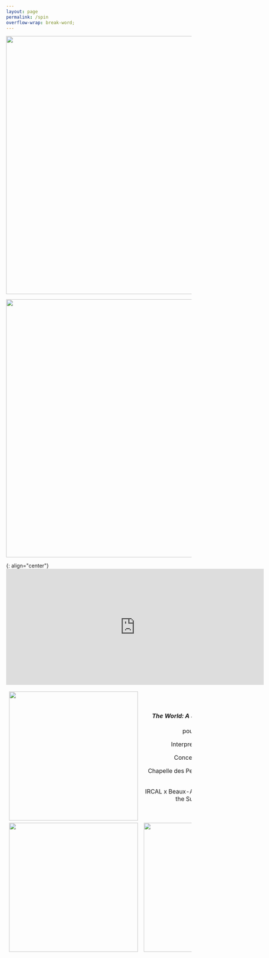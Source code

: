 ```yaml
---
layout: page
permalink: /spin
overflow-wrap: break-word;
---
```



<style>
  table {
    border: none;
    background-color: transparent;
  }

  td {
    border: none;
    background-color: transparent;
    text-align: center;
  }

  img {
    max-width: 100%; /* Ensure images don't exceed the container width */
    height: auto; /* Maintain aspect ratio */
  }

  /* Media query for smartphones */
  @media (max-width: 768px) {
    table {
      width: 100%; /* Make the table full-width on small screens */
    }

    td {
      display: block; /* Stack table cells vertically on small screens */
      margin-bottom: 20px; /* Add some space between cells */
    }

    img {
      width: 100%; /* Make images full-width within table cells */
    }
  }
</style>


<img src="https://github.com/kbys88/kbys88.github.io/assets/142012962/00c4df6b-da3a-49f3-8304-6f6dae2e6ef7" width="700">
<p> </p>
<img src="https://github.com/kbys88/kbys88.github.io/assets/142012962/894787d5-f66d-44b5-893b-810c8d569b68" width="700">
<p> </p>
{: align="center"}
<div class="video-container">
  <iframe width="700" height="315" src="https://www.youtube.com/embed/dEyQLsmWPXc?si=doEePH0YXlVukU36" title="YouTube video player" frameborder="0" allow="accelerometer; autoplay; clipboard-write; encrypted-media; gyroscope; picture-in-picture; web-share" allowfullscreen></iframe>
</div>
<p> </p>

<table style="border:none;" width="350">
  <tbody style="border:none;">
    <tr style="border:none;">
      <td style="border:none;">
        <!-- 1 -->
       <img src="https://github.com/kbys88/kbys88.github.io/assets/142012962/ddf61b01-75de-4a09-b304-74eceb5b336b" width="350" height="350">
      </td>
      <td style="border:none;">
        <!-- 2 -->
         <h4><i>The World: A Stripteaser's Spin </i> (2023)</h4>
        <p>pour chorégraphie</p>
        <p>Interpretation by Clara Eon</p>
<p>Conception by Circé Lac</p>
        <p>Chapelle des Petits-Augustins, Beaux-Arts de Paris</p>
    <p>IRCAL x Beaux-Arts de Paris: Mixette Master, the Supersonic evening</p>
        </td>
    </tr>
    <tr style="border:none;">
      <td style="border:none;" width="350">
        <!-- 3 -->
 <img src="https://github.com/kbys88/kbys88.github.io/assets/142012962/4e99eb0c-2a84-4bac-a75d-f72bbb398f97" width="350">
      </td>
      <td style="border:none;" width="350">
        <!-- 4 -->
       <img src="https://github.com/kbys88/kbys88.github.io/assets/142012962/bf9b6d4f-145d-4ac8-85e5-ec798299f790" width="350"> 
      </td>
    </tr>
    <tr style="border:none;" width="300">
      <td style="border:none;" width="300">
        <!-- 5 -->
      </td>
      <td style="border:none;" width="350">
        <!-- 6 -->
      </td>
    </tr>
  </tbody>
</table>
